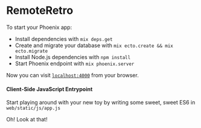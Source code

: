 # RemoteRetro

To start your Phoenix app:

  * Install dependencies with `mix deps.get`
  * Create and migrate your database with `mix ecto.create && mix ecto.migrate`
  * Install Node.js dependencies with `npm install`
  * Start Phoenix endpoint with `mix phoenix.server`

Now you can visit [`localhost:4000`](http://localhost:4000) from your browser.

#### Client-Side JavaScript Entrypoint

Start playing around with your new toy by writing some sweet, sweet ES6 in `web/static/js/app.js`

Oh! Look at that!
